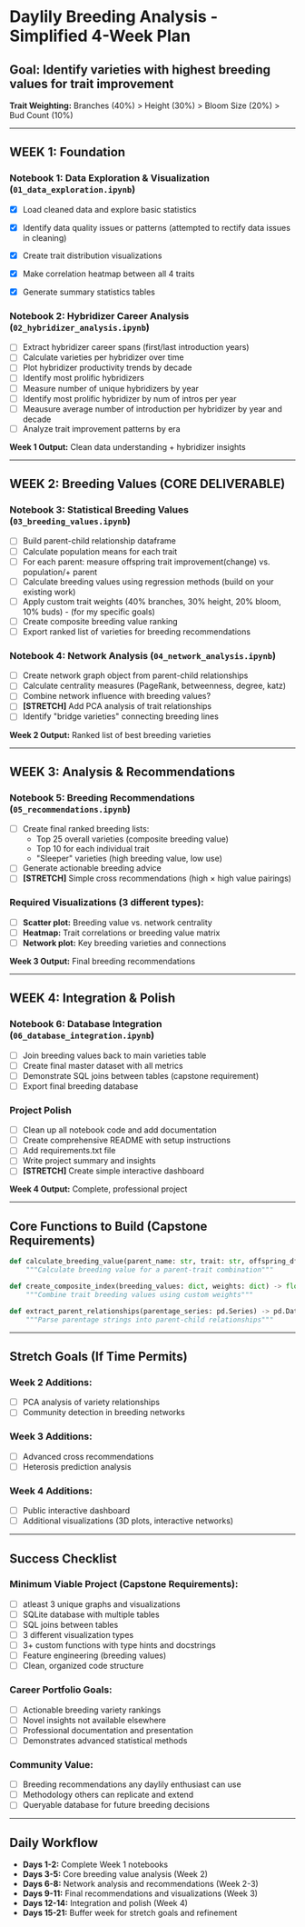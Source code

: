 # Daylily Breeding Analysis - Simplified 4-Week Plan

## Goal: Identify varieties with highest breeding values for trait improvement

**Trait Weighting:** Branches (40%) > Height (30%) > Bloom Size (20%) > Bud Count (10%)

---

## **WEEK 1: Foundation**

### Notebook 1: Data Exploration & Visualization (`01_data_exploration.ipynb`)

- [x] Load cleaned data and explore basic statistics
- [x] Identify data quality issues or patterns (attempted to rectify data issues in cleaning)
- [x] Create trait distribution visualizations
- [x] Make correlation heatmap between all 4 traits
- [X] Generate summary statistics tables


### Notebook 2: Hybridizer Career Analysis (`02_hybridizer_analysis.ipynb`)

- [ ] Extract hybridizer career spans (first/last introduction years)
- [ ] Calculate varieties per hybridizer over time
- [ ] Plot hybridizer productivity trends by decade
- [ ] Identify most prolific hybridizers
- [ ] Measure number of unique hybridizers by year
- [ ] Identify most prolific hybridizer by num of intros per year
- [ ] Meausure average number of introduction per hybridizer by year and decade
- [ ] Analyze trait improvement patterns by era

**Week 1 Output:** Clean data understanding + hybridizer insights

---

## **WEEK 2: Breeding Values (CORE DELIVERABLE)**

### Notebook 3: Statistical Breeding Values (`03_breeding_values.ipynb`)

- [ ] Build parent-child relationship dataframe
- [ ] Calculate population means for each trait
- [ ] For each parent: measure offspring trait improvement(change) vs. population/+ parent
- [ ] Calculate breeding values using regression methods (build on your existing work)
- [ ] Apply custom trait weights (40% branches, 30% height, 20% bloom, 10% buds) - (for my specific goals)
- [ ] Create composite breeding value ranking
- [ ] Export ranked list of varieties for breeding recommendations

### Notebook 4: Network Analysis (`04_network_analysis.ipynb`)

- [ ] Create network graph object from parent-child relationships
- [ ] Calculate centrality measures (PageRank, betweenness, degree, katz)
- [ ] Combine network influence with breeding values?
- [ ] **[STRETCH]** Add PCA analysis of trait relationships
- [ ] Identify "bridge varieties" connecting breeding lines

**Week 2 Output:** Ranked list of best breeding varieties

---

## **WEEK 3: Analysis & Recommendations**

### Notebook 5: Breeding Recommendations (`05_recommendations.ipynb`)

- [ ] Create final ranked breeding lists:
  - Top 25 overall varieties (composite breeding value)
  - Top 10 for each individual trait
  - "Sleeper" varieties (high breeding value, low use)
- [ ] Generate actionable breeding advice
- [ ] **[STRETCH]** Simple cross recommendations (high × high value pairings)

### Required Visualizations (3 different types):
- [ ] **Scatter plot:** Breeding value vs. network centrality
- [ ] **Heatmap:** Trait correlations or breeding value matrix
- [ ] **Network plot:** Key breeding varieties and connections

**Week 3 Output:** Final breeding recommendations

---

## **WEEK 4: Integration & Polish**

### Notebook 6: Database Integration (`06_database_integration.ipynb`)

- [ ] Join breeding values back to main varieties table
- [ ] Create final master dataset with all metrics
- [ ] Demonstrate SQL joins between tables (capstone requirement)
- [ ] Export final breeding database

### Project Polish

- [ ] Clean up all notebook code and add documentation
- [ ] Create comprehensive README with setup instructions
- [ ] Add requirements.txt file
- [ ] Write project summary and insights
- [ ] **[STRETCH]** Create simple interactive dashboard

**Week 4 Output:** Complete, professional project

---

## **Core Functions to Build (Capstone Requirements)**

```python
def calculate_breeding_value(parent_name: str, trait: str, offspring_df: pd.DataFrame) -> float:
    """Calculate breeding value for a parent-trait combination"""

def create_composite_index(breeding_values: dict, weights: dict) -> float:
    """Combine trait breeding values using custom weights"""

def extract_parent_relationships(parentage_series: pd.Series) -> pd.DataFrame:
    """Parse parentage strings into parent-child relationships"""
```

---

## **Stretch Goals (If Time Permits)**

### **Week 2 Additions:**
- [ ] PCA analysis of variety relationships
- [ ] Community detection in breeding networks

### **Week 3 Additions:**
- [ ] Advanced cross recommendations
- [ ] Heterosis prediction analysis

### **Week 4 Additions:**
- [ ] Public interactive dashboard
- [ ] Additional visualizations (3D plots, interactive networks)

---

## **Success Checklist**

### **Minimum Viable Project (Capstone Requirements):**
- [ ] atleast 3 unique graphs and visualizations 
- [ ] SQLite database with multiple tables 
- [ ] SQL joins between tables
- [ ] 3 different visualization types
- [ ] 3+ custom functions with type hints and docstrings
- [ ] Feature engineering (breeding values)
- [ ] Clean, organized code structure

### **Career Portfolio Goals:**
- [ ] Actionable breeding variety rankings
- [ ] Novel insights not available elsewhere
- [ ] Professional documentation and presentation
- [ ] Demonstrates advanced statistical methods

### **Community Value:**
- [ ] Breeding recommendations any daylily enthusiast can use
- [ ] Methodology others can replicate and extend
- [ ] Queryable database for future breeding decisions

---

## **Daily Workflow**
- **Days 1-2:** Complete Week 1 notebooks
- **Days 3-5:** Core breeding value analysis (Week 2)
- **Days 6-8:** Network analysis and recommendations (Week 2-3)
- **Days 9-11:** Final recommendations and visualizations (Week 3)
- **Days 12-14:** Integration and polish (Week 4)
- **Days 15-21:** Buffer week for stretch goals and refinement
